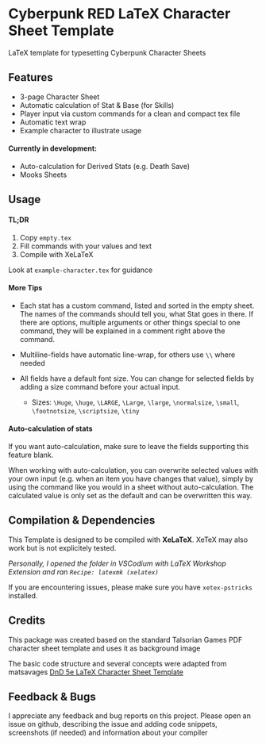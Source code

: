 # Cyberpunk RED LaTeX Character Sheet Template
LaTeX template for typesetting Cyberpunk Character Sheets

## Features
- 3-page Character Sheet
- Automatic calculation of Stat & Base (for Skills)
- Player input via custom commands for a clean and compact tex file
- Automatic text wrap
- Example character to illustrate usage

#### Currently in development:
- Auto-calculation for Derived Stats (e.g. Death Save)
- Mooks Sheets

## Usage
#### TL;DR
1. Copy ```empty.tex```
2. Fill commands with your values and text
3. Compile with XeLaTeX

Look at ```example-character.tex``` for guidance

#### More Tips
- Each stat has a custom command, listed and sorted in the empty sheet. The names of the commands should tell you, what Stat goes in there. If there are options, multiple arguments or other things special to one command, they will be explained in a comment right above the command.

- Multiline-fields have automatic line-wrap, for others use ```\\``` where needed
- All fields have a default font size. You can change for selected fields by adding a size command before your actual input.
    - Sizes: ```\Huge```, ```\huge```, ```\LARGE```, ```\Large```, ```\large```, ```\normalsize```, ```\small```, ```\footnotsize```, ```\scriptsize```, ```\tiny```

#### Auto-calculation of stats
If you want auto-calculation, make sure to leave the fields supporting this feature blank.

When working with auto-calculation, you can overwrite selected values with your own input (e.g. when an item you have changes that value), simply by using the command like you would in a sheet without auto-calculation. The calculated value is only set as the default and can be overwritten this way.

## Compilation & Dependencies
This Template is designed to be compiled with **XeLaTeX**. XeTeX may also work but is not explicitely tested.

*Personally, I opened the folder in VSCodium with LaTeX Workshop Extension and ran ```Recipe: latexmk (xelatex)```*

If you are encountering issues, please make sure you have ```xetex-pstricks``` installed.

## Credits
This package was created based on the standard Talsorian Games PDF character sheet template and uses it as background image

The basic code structure and several concepts were adapted from matsavages [DnD 5e LaTeX Character Sheet Template](https://github.com/matsavage/DND-5e-LaTeX-Character-Sheet-Template)

## Feedback & Bugs
I appreciate any feedback and bug reports on this project.
Please open an issue on github, describing the issue and adding code snippets, screenshots (if needed) and information about your compiler